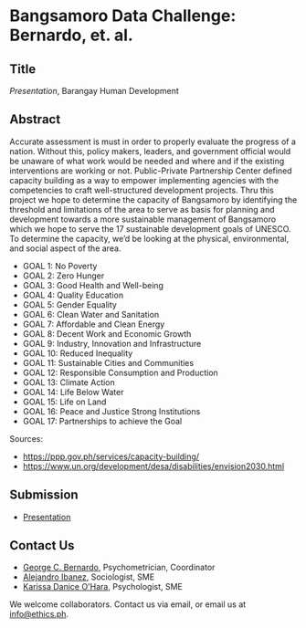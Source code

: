 # Bangsamoro Data Challenge: Bernardo, et. al.

## Title

*Presentation*, Barangay Human Development

## Abstract

Accurate assessment is must in order to properly evaluate the progress of a nation. Without this, policy makers, leaders, and government official would be unaware of what work would be needed and where and if the existing interventions are working or not. Public-Private Partnership Center defined capacity building as a way to empower implementing agencies with the competencies to craft well-structured development projects. Thru this project we hope to determine the capacity of Bangsamoro by identifying the threshold and limitations of the area to serve as basis for planning and development towards a more sustainable management of Bangsamoro which we hope to serve the 17 sustainable development goals of UNESCO. To determine the capacity, we’d be looking at the physical, environmental, and social aspect of the area.

* GOAL 1: No Poverty
* GOAL 2: Zero Hunger
* GOAL 3: Good Health and Well-being
* GOAL 4: Quality Education
* GOAL 5: Gender Equality
* GOAL 6: Clean Water and Sanitation
* GOAL 7: Affordable and Clean Energy
* GOAL 8: Decent Work and Economic Growth
* GOAL 9: Industry, Innovation and Infrastructure
* GOAL 10: Reduced Inequality
* GOAL 11: Sustainable Cities and Communities
* GOAL 12: Responsible Consumption and Production
* GOAL 13: Climate Action
* GOAL 14: Life Below Water
* GOAL 15: Life on Land
* GOAL 16: Peace and Justice Strong Institutions
* GOAL 17: Partnerships to achieve the Goal

Sources:
* https://ppp.gov.ph/services/capacity-building/
* https://www.un.org/development/desa/disabilities/envision2030.html

## Submission

* [Presentation](https://github.com/ethicsph/bangsamoro-data-challenge/blob/master/bernardo-et-al/Barangay%20Human%20Development.pptx)

## Contact Us

* [George C. Bernardo](mailto:gbernardo.grace@gmail.com), Psychometrician, Coordinator
* [Alejandro Ibanez](mailto:aibanez.grace@gmail.com), Sociologist, SME
* [Karissa Danice O'Hara](kdohara.grace@gmail.com), Psychologist, SME

We welcome collaborators. Contact us via email, or email us at info@ethics.ph.